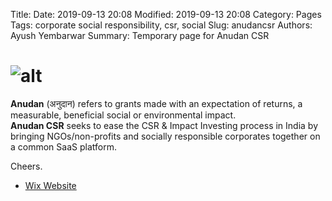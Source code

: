 Title: 
Date: 2019-09-13 20:08
Modified: 2019-09-13 20:08
Category: Pages
Tags: corporate social responsibility, csr, social
Slug: anudancsr
Authors: Ayush Yembarwar
Summary: Temporary page for Anudan CSR

![alt]({filename}../images/Anudan_CSR/TransparentLogo.png)  
========

  
**Anudan** (अनुदान) refers to grants made with an expectation of returns, a measurable, beneficial social or environmental impact.  
**Anudan CSR** seeks to ease the CSR & Impact Investing process in India by bringing NGOs/non-profits and socially responsible corporates together on a common SaaS platform.   
  
Cheers.  
  
- [Wix Website](https://subwayHareArmy.github.io)